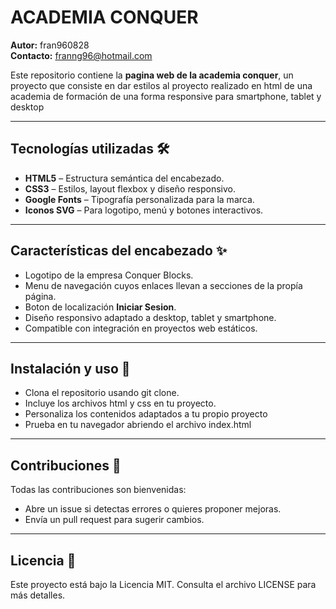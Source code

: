 # ACADEMIA CONQUER

**Autor:** fran960828  
**Contacto:** franng96@hotmail.com

Este repositorio contiene la **pagina web de la academia conquer**, un proyecto que consiste en dar estilos al proyecto realizado en html de una academia de formación de una forma responsive para smartphone, tablet y desktop

---

## Tecnologías utilizadas 🛠️

- **HTML5** – Estructura semántica del encabezado.
- **CSS3** – Estilos, layout flexbox y diseño responsivo.
- **Google Fonts** – Tipografía personalizada para la marca.
- **Iconos SVG** – Para logotipo, menú y botones interactivos.

---

## Características del encabezado ✨

- Logotipo de la empresa Conquer Blocks.
- Menu de navegación cuyos enlaces llevan a secciones de la propía página.
- Boton de localización **Iniciar Sesion**.
- Diseño responsivo adaptado a desktop, tablet y smartphone.
- Compatible con integración en proyectos web estáticos.

---

## Instalación y uso 🚀

- Clona el repositorio usando git clone.
- Incluye los archivos html y css en tu proyecto.
- Personaliza los contenidos adaptados a tu propio proyecto
- Prueba en tu navegador abriendo el archivo index.html

---

## Contribuciones 🤝

Todas las contribuciones son bienvenidas:

- Abre un issue si detectas errores o quieres proponer mejoras.
- Envía un pull request para sugerir cambios.

---

## Licencia 📄

Este proyecto está bajo la Licencia MIT. Consulta el archivo LICENSE para más detalles.
